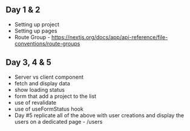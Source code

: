 ## Day 1 & 2
- Setting up project
- Setting up pages
- Route Group - https://nextjs.org/docs/app/api-reference/file-conventions/route-groups 

## Day 3, 4 & 5 
- Server vs client component
- fetch and display data
- show loading status
- form that add a project to the list
- use of revalidate
- use of useFormStatus hook 
- Day #5 replicate all of the above with user creations and display the users on a dedicated page - /users